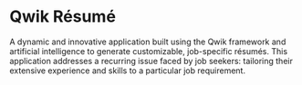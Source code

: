 # Qwik Résumé
A dynamic and innovative application built using the Qwik framework and artificial intelligence to generate customizable, job-specific résumés. This application addresses a recurring issue faced by job seekers: tailoring their extensive experience and skills to a particular job requirement.
